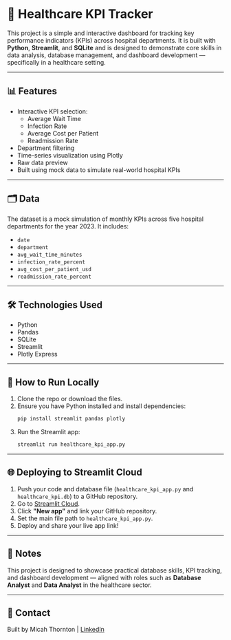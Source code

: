 
# 🏥 Healthcare KPI Tracker

This project is a simple and interactive dashboard for tracking key performance indicators (KPIs) across hospital departments. It is built with **Python**, **Streamlit**, and **SQLite** and is designed to demonstrate core skills in data analysis, database management, and dashboard development — specifically in a healthcare setting.

---

## 📊 Features

- Interactive KPI selection:
  - Average Wait Time
  - Infection Rate
  - Average Cost per Patient
  - Readmission Rate
- Department filtering
- Time-series visualization using Plotly
- Raw data preview
- Built using mock data to simulate real-world hospital KPIs

---

## 🗂️ Data

The dataset is a mock simulation of monthly KPIs across five hospital departments for the year 2023. It includes:

- `date`
- `department`
- `avg_wait_time_minutes`
- `infection_rate_percent`
- `avg_cost_per_patient_usd`
- `readmission_rate_percent`

---

## 🛠️ Technologies Used

- Python
- Pandas
- SQLite
- Streamlit
- Plotly Express

---

## 🚀 How to Run Locally

1. Clone the repo or download the files.
2. Ensure you have Python installed and install dependencies:
    ```bash
    pip install streamlit pandas plotly
    ```
3. Run the Streamlit app:
    ```bash
    streamlit run healthcare_kpi_app.py
    ```

---

## 🌐 Deploying to Streamlit Cloud

1. Push your code and database file (`healthcare_kpi_app.py` and `healthcare_kpi.db`) to a GitHub repository.
2. Go to [Streamlit Cloud](https://streamlit.io/cloud).
3. Click **"New app"** and link your GitHub repository.
4. Set the main file path to `healthcare_kpi_app.py`.
5. Deploy and share your live app link!

---

## 📌 Notes

This project is designed to showcase practical database skills, KPI tracking, and dashboard development — aligned with roles such as **Database Analyst** and **Data Analyst** in the healthcare sector.

---

## 📧 Contact

Built by Micah Thornton | [LinkedIn](https://www.linkedin.com/in/micah-thornton-791a54226?lipi=urn%3Ali%3Apage%3Ad_flagship3_profile_view_base_contact_details%3BNBqnyarCSh2ahMBH7yIsZQ%3D%3D)
